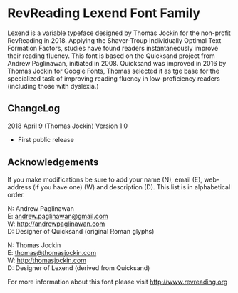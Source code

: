 # RevReading Lexend Font Family

Lexend is a variable typeface designed by Thomas Jockin for the non-profit RevReading in 2018.
Applying the Shaver-Troup Individually Optimal Text Formation Factors, studies have found readers instantaneously improve their reading fluency.
This font is based on the Quicksand project from Andrew Paglinawan, initiated in 2008.
Quicksand was improved in 2016 by Thomas Jockin for Google Fonts, Thomas selected it as tge base for the specialized task of improving reading fluency in low-proficiency readers (including those with dyslexia.)

## ChangeLog

2018 April 9 (Thomas Jockin) Version 1.0

- First public release

## Acknowledgements

If you make modifications be sure to add your name (N), email (E), web-address (if you have one) (W) and description (D). This list is in alphabetical order.

N: Andrew Paglinawan  
E: <andrew.paglinawan@gmail.com>   
W: <http://andrewpaglinawan.com>  
D: Designer of Quicksand (original Roman glyphs)

N: Thomas Jockin  
E: <thomas@thomasjockin.com>   
W: <http:/thomasjockin.com>  
D: Designer of Lexend (derived from Quicksand)

For more information about this font please visit <http://www.revreading.org>
